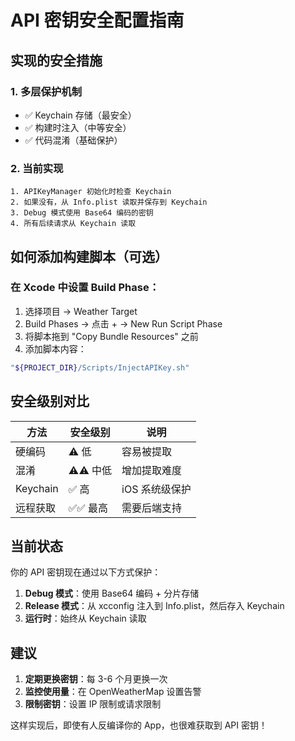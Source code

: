 # API 密钥安全配置指南

## 实现的安全措施

### 1. **多层保护机制**
- ✅ Keychain 存储（最安全）
- ✅ 构建时注入（中等安全）
- ✅ 代码混淆（基础保护）

### 2. **当前实现**
```
1. APIKeyManager 初始化时检查 Keychain
2. 如果没有，从 Info.plist 读取并保存到 Keychain
3. Debug 模式使用 Base64 编码的密钥
4. 所有后续请求从 Keychain 读取
```

## 如何添加构建脚本（可选）

### 在 Xcode 中设置 Build Phase：

1. 选择项目 → Weather Target
2. Build Phases → 点击 + → New Run Script Phase
3. 将脚本拖到 "Copy Bundle Resources" 之前
4. 添加脚本内容：
```bash
"${PROJECT_DIR}/Scripts/InjectAPIKey.sh"
```

## 安全级别对比

| 方法 | 安全级别 | 说明 |
|------|---------|------|
| 硬编码 | ⚠️ 低 | 容易被提取 |
| 混淆 | ⚠️⚠️ 中低 | 增加提取难度 |
| Keychain | ✅ 高 | iOS 系统级保护 |
| 远程获取 | ✅✅ 最高 | 需要后端支持 |

## 当前状态

你的 API 密钥现在通过以下方式保护：

1. **Debug 模式**：使用 Base64 编码 + 分片存储
2. **Release 模式**：从 xcconfig 注入到 Info.plist，然后存入 Keychain
3. **运行时**：始终从 Keychain 读取

## 建议

1. **定期更换密钥**：每 3-6 个月更换一次
2. **监控使用量**：在 OpenWeatherMap 设置告警
3. **限制密钥**：设置 IP 限制或请求限制

这样实现后，即使有人反编译你的 App，也很难获取到 API 密钥！